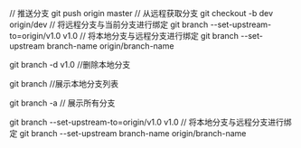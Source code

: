 // 推送分支
git push origin master
// 从远程获取分支
git checkout -b dev origin/dev
// 将远程分支与当前分支进行绑定
git branch --set-upstream-to=origin/v1.0 v1.0 // 将本地分支与远程分支进行绑定
git branch --set-upstream branch-name origin/branch-name

git branch -d v1.0 //删除本地分支
    
git branch  //展示本地分支列表

git branch -a // 展示所有分支

git branch --set-upstream-to=origin/v1.0 v1.0 // 将本地分支与远程分支进行绑定
git branch --set-upstream branch-name origin/branch-name